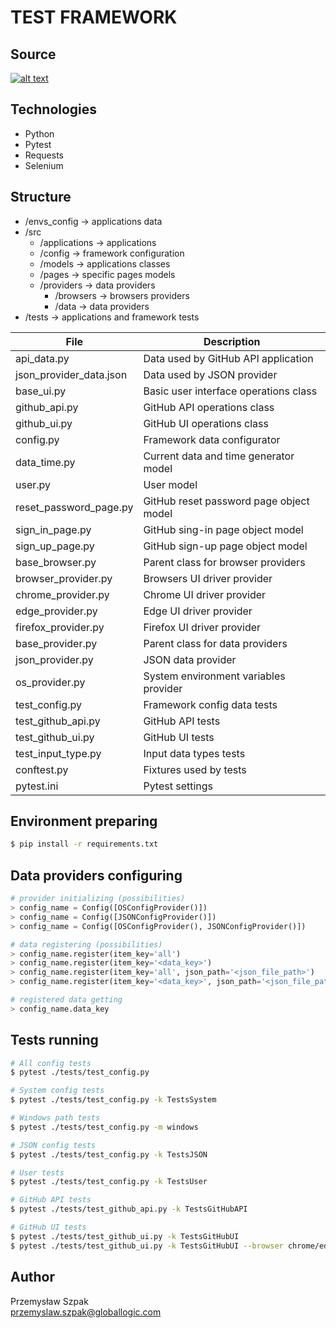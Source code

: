# TEST FRAMEWORK


## Source
[![alt text](https://miro.medium.com/max/719/0*LqBi2dONH28oTKVX.png)](https://github.com/sergii-butenko-gl/talend-eng-II)


## Technologies
- Python
- Pytest
- Requests
- Selenium


## Structure
- /envs_config -> applications data
- /src
  - /applications -> applications
  - /config -> framework configuration
  - /models -> applications classes
  - /pages -> specific pages models
  - /providers -> data providers
    - /browsers -> browsers providers
    - /data -> data providers
- /tests -> applications and framework tests

| File                    | Description                             |
|-------------------------|-----------------------------------------|
| api_data.py             | Data used by GitHub API application     |
| json_provider_data.json | Data used by JSON provider              |
| base_ui.py              | Basic user interface operations class   |
| github_api.py           | GitHub API operations class             |
| github_ui.py            | GitHub UI operations class              |
| config.py               | Framework data configurator             | 
| data_time.py            | Current data and time generator model   |
| user.py                 | User model                              |
| reset_password_page.py  | GitHub reset password page object model |
| sign_in_page.py         | GitHub sing-in page object model        |
| sign_up_page.py         | GitHub sign-up page object model        |
| base_browser.py         | Parent class for browser providers      |
| browser_provider.py     | Browsers UI driver provider             |
| chrome_provider.py      | Chrome UI driver provider               |
| edge_provider.py        | Edge UI driver provider                 |
| firefox_provider.py     | Firefox UI driver provider              |
| base_provider.py        | Parent class for data providers         |
| json_provider.py        | JSON data provider                      |
| os_provider.py          | System environment variables provider   |
| test_config.py          | Framework config data tests             |
| test_github_api.py      | GitHub API tests                        |
| test_github_ui.py       | GitHub UI tests                         |
| test_input_type.py      | Input data types tests                  |
| conftest.py             | Fixtures used by tests                  |
| pytest.ini              | Pytest settings                         |



## Environment preparing
```bash
$ pip install -r requirements.txt
```

## Data providers configuring
```python
# provider initializing (possibilities)
> config_name = Config([OSConfigProvider()])
> config_name = Config([JSONConfigProvider()])
> config_name = Config([OSConfigProvider(), JSONConfigProvider()])

# data registering (possibilities)
> config_name.register(item_key='all')
> config_name.register(item_key='<data_key>')
> config_name.register(item_key='all', json_path='<json_file_path>')
> config_name.register(item_key='<data_key>', json_path='<json_file_path>')

# registered data getting
> config_name.data_key
```


## Tests running
```bash
# All config tests
$ pytest ./tests/test_config.py

# System config tests
$ pytest ./tests/test_config.py -k TestsSystem

# Windows path tests
$ pytest ./tests/test_config.py -m windows

# JSON config tests
$ pytest ./tests/test_config.py -k TestsJSON

# User tests
$ pytest ./tests/test_config.py -k TestsUser

# GitHub API tests
$ pytest ./tests/test_github_api.py -k TestsGitHubAPI

# GitHub UI tests
$ pytest ./tests/test_github_ui.py -k TestsGitHubUI
$ pytest ./tests/test_github_ui.py -k TestsGitHubUI --browser chrome/edge/firefox
```

## Author
Przemysław Szpak\
przemyslaw.szpak@globallogic.com